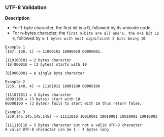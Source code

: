 ### UTF-8 Validation

**Description**
- For 1-byte character, the first bit is a 0, followed by its unicode code.
- For n-bytes character, the `first n-bits are all one's, the n+1 bit is 0`, followed by `n-1 bytes with most significant 2 bits being 10`.

```
Example 1
[197, 130, 1] -> 11000101 10000010 00000001.

[110]00101 = 2 bytes character   
[10]000010 = (2 bytes) starts with 10 

[0]0000001 = a single byte character 
```

```
Example 2 
[235, 140, 4] -> 11101011 10001100 00000100

[1110]1011 = 3 bytes character 
10001100 = (3 bytes) start with 10 
00000100 = (3 bytes) fails to start with 10 thus return false. 
```

```
Example 3 
[250,145,145,145,145] -> 11111010 10010001 10010001 10010001 10010001

[111110]10 = 5 bytes character but not a valid UTF-8 character 
A valid UTF-8 character can be 1 - 4 bytes long
```